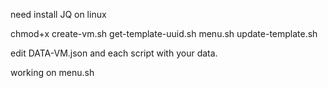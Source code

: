need install JQ on linux

chmod+x create-vm.sh get-template-uuid.sh menu.sh update-template.sh

edit DATA-VM.json and each script with your data.

working on menu.sh
